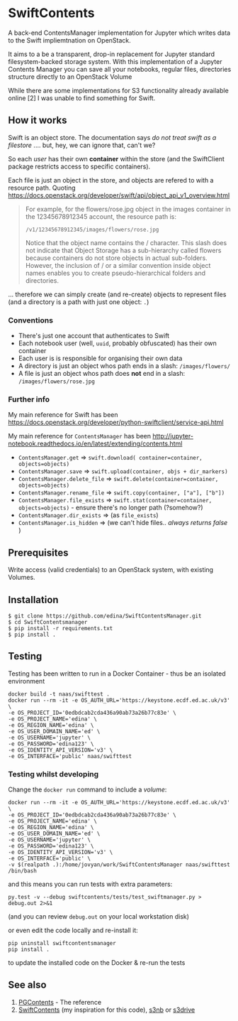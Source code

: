 
# SwiftContents

A back-end ContentsManager implementation for Jupyter which writes data to the Swift impliemtnation on OpenStack.

It aims to a be a transparent, drop-in replacement for Jupyter standard filesystem-backed storage system.
With this implementation of a Jupyter Contents Manager you can save all your notebooks, regular files, directories
structure directly to an OpenStack Volume

While there are some implementations for S3 functionality already available online [2] I was unable to find something for Swift.

## How it works

Swift is an object store. The documentation says _do not treat swift as a filestore_ .... but, hey, we can ignore that, can't we?

So each _user_ has their own **container** within the store (and the SwiftClient package restricts access to specific containers).

Each file is just an object in the store, and objects are refered to with a resource path. Quoting https://docs.openstack.org/developer/swift/api/object_api_v1_overview.html

>For example, for the flowers/rose.jpg object in the images container in the 12345678912345 account, the resource path is:
>
> `/v1/12345678912345/images/flowers/rose.jpg`
>
>Notice that the object name contains the / character. This slash does not indicate that Object Storage has a sub-hierarchy called flowers because containers do not store objects in actual sub-folders. However, the inclusion of / or a similar convention inside object names enables you to create pseudo-hierarchical folders and directories.

... therefore we can simply create (and re-create) objects to represent files (and a directory is a path with just one object: `.`)

### Conventions

* There's just one account that authenticates to Swift
* Each notebook user (well, `uuid`, probably obfuscated) has their own container
* Each user is is responsible for organising their own data
* A directory is just an object whos path ends in a slash: `/images/flowers/`
* A file is just an object whos path does **not** end in a slash: `/images/flowers/rose.jpg`

### Further info

My main reference for Swift has been https://docs.openstack.org/developer/python-swiftclient/service-api.html

My main reference for `ContentsManager` has been http://jupyter-notebook.readthedocs.io/en/latest/extending/contents.html

* `ContentsManager.get` => `swift.download( container=container, objects=objects)`
* `ContentsManager.save` => `swift.upload(container, objs + dir_markers)`
* `ContentsManager.delete_file` => `swift.delete(container=container, objects=objects)`
* `ContentsManager.rename_file` => `swift.copy(container, ["a"], ["b"])`
* `ContentsManager.file_exists` => `swift.stat(container=container, objects=objects)` - ensure there's no longer path (?somehow?)
* `ContentsManager.dir_exists` => (as `file_exists`)
* `ContentsManager.is_hidden` => (we can't hide files.. _always returns false_ )

## Prerequisites

Write access (valid credentials) to an OpenStack system, with existing Volumes.

## Installation

```
$ git clone https://github.com/edina/SwiftContentsManager.git
$ cd SwiftContentsmanager
$ pip install -r requirements.txt
$ pip install .
```

## Testing
Testing has been written to run in a Docker Container - thus be an isolated environment

```
docker build -t naas/swifttest .
docker run --rm -it -e OS_AUTH_URL='https://keystone.ecdf.ed.ac.uk/v3' \
-e OS_PROJECT_ID='0edbdcab2cda436a90ab73a26b77c83e' \
-e OS_PROJECT_NAME='edina' \
-e OS_REGION_NAME='edina' \
-e OS_USER_DOMAIN_NAME='ed' \
-e OS_USERNAME='jupyter' \
-e OS_PASSWORD='edina123' \
-e OS_IDENTITY_API_VERSION='v3' \
-e OS_INTERFACE='public' naas/swifttest
```
### Testing whilst developing

Change the `docker run` command to include a _volume_:

```
docker run --rm -it -e OS_AUTH_URL='https://keystone.ecdf.ed.ac.uk/v3' \
-e OS_PROJECT_ID='0edbdcab2cda436a90ab73a26b77c83e' \
-e OS_PROJECT_NAME='edina' \
-e OS_REGION_NAME='edina' \
-e OS_USER_DOMAIN_NAME='ed' \
-e OS_USERNAME='jupyter' \
-e OS_PASSWORD='edina123' \
-e OS_IDENTITY_API_VERSION='v3' \
-e OS_INTERFACE='public' \
-v $(realpath .):/home/jovyan/work/SwiftContentsManager naas/swifttest /bin/bash
```

and this means you can run tests with extra parameters:

```
py.test -v --debug swiftcontents/tests/test_swiftmanager.py > debug.out 2>&1
```
(and you can review `debug.out` on your local workstation disk)

or even edit the code locally and re-install it:

```
pip uninstall swiftcontentsmanager
pip install .
```

to update the installed code on the Docker & re-run the tests

## See also

1. [PGContents](https://github.com/quantopian/pgcontents) - The reference
2. [SwiftContents](https://github.com/danielfrg/SwiftContents) (my inspiration for this code), [s3nb](https://github.com/monetate/s3nb) or [s3drive](https://github.com/stitchfix/s3drive)
